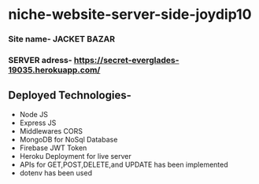 # niche-website-server-side-joydip10

### Site name- JACKET BAZAR
### SERVER adress- https://secret-everglades-19035.herokuapp.com/


## Deployed Technologies-
- Node JS
- Express JS
- Middlewares CORS
- MongoDB for NoSql Database
- Firebase JWT Token
- Heroku Deployment for live server
- APIs for GET,POST,DELETE,and UPDATE has been implemented
- dotenv has been used
